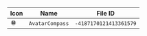 | Icon | Name | File ID |
| ---  | ---  | ---     |
| ![](AvatarCompass.png) | `AvatarCompass` | `-4187170121413361579` |

